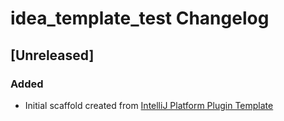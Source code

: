 <!-- Keep a Changelog guide -> https://keepachangelog.com -->

# idea_template_test Changelog

## [Unreleased]
### Added
- Initial scaffold created from [IntelliJ Platform Plugin Template](https://github.com/JetBrains/intellij-platform-plugin-template)
